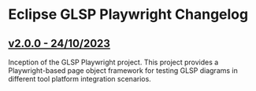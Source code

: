 # Eclipse GLSP Playwright Changelog

## [v2.0.0 - 24/10/2023]((https://github.com/eclipse-glsp/glsp-playwright/releases/tag/v2.0.0))

Inception of the GLSP Playwright project.
This project provides a Playwright-based page object framework for testing GLSP diagrams in different tool platform integration scenarios.
